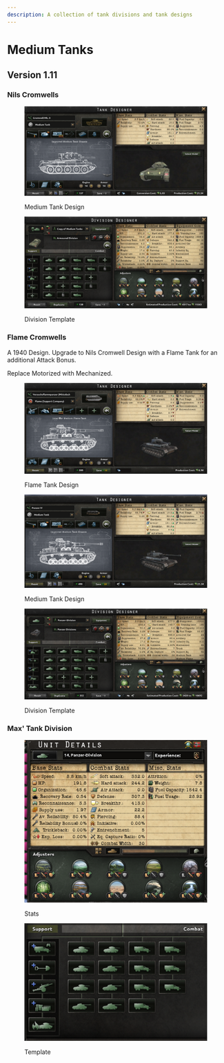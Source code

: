```yaml
---
description: A collection of tank divisions and tank designs
---
```


# Medium Tanks

## Version 1.11

### Nils Cromwells

<figure><img src="../.gitbook/assets/med-nils_cromwell-tank.png" alt=""><figcaption><p>Medium Tank Design</p></figcaption></figure>

<figure><img src="../.gitbook/assets/med-nils_cromwell-template.png" alt=""><figcaption><p>Division Template</p></figcaption></figure>

### Flame Cromwells

A 1940 Design. Upgrade to Nils Cromwell Design with a Flame Tank for an additional Attack Bonus.

Replace Motorized with Mechanized.

<figure><img src="../.gitbook/assets/med-flame_cromwell-flame.png" alt=""><figcaption><p>Flame Tank Design</p></figcaption></figure>

<figure><img src="../.gitbook/assets/med-flame_cromwell-tank.png" alt=""><figcaption><p>Medium Tank Design</p></figcaption></figure>

<figure><img src="../.gitbook/assets/med-flame_cromwell-template.png" alt=""><figcaption><p>Division Template</p></figcaption></figure>

### Max' Tank Division

<figure><img src="../.gitbook/assets/med-max-stats.png" alt=""><figcaption><p>Stats</p></figcaption></figure>

<figure><img src="../.gitbook/assets/med-max-template.png" alt=""><figcaption><p>Template</p></figcaption></figure>

